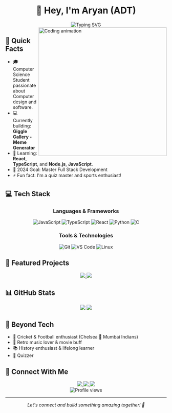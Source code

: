 # <div align="center">👋 Hey, I'm Aryan (ADT)</div>

<div align="center">
  <img src="https://readme-typing-svg.demolab.com?font=Fira+Code&weight=600&size=28&duration=4000&pause=1000&color=6C63FF&center=true&vCenter=true&width=435&lines=Frontend+Developer;Problem+Solver;Full+Stack+Enthusiast" alt="Typing SVG" />
</div>

<img align="right" width="400" src="https://user-images.githubusercontent.com/74038190/229223263-cf2e4b07-2615-4f87-9c38-e37600f8381a.gif" alt="Coding animation">

## 🚀 Quick Facts

- 🎓 Computer Science Student passionate about Computer design and software.
- 💻 Currently building: **Giggle Gallery - Meme Generator**
- 🌱 Learning: **React**, **TypeScript**, and **Node.js**, **JavaScript**.
- 🎯 2024 Goal: Master Full Stack Development
- ⚡ Fun fact: I'm a quiz master and sports enthusiast!

## 💻 Tech Stack

<div align="center">

### Languages & Frameworks
![JavaScript](https://img.shields.io/badge/JavaScript-F7DF1E?style=for-the-badge&logo=javascript&logoColor=black)
![TypeScript](https://img.shields.io/badge/TypeScript-007ACC?style=for-the-badge&logo=typescript&logoColor=white)
![React](https://img.shields.io/badge/React-20232A?style=for-the-badge&logo=react&logoColor=61DAFB)
![Python](https://img.shields.io/badge/Python-3776AB?style=for-the-badge&logo=python&logoColor=white)
![C](https://img.shields.io/badge/C-00599C?style=for-the-badge&logo=c&logoColor=white)

### Tools & Technologies
![Git](https://img.shields.io/badge/Git-F05032?style=for-the-badge&logo=git&logoColor=white)
![VS Code](https://img.shields.io/badge/VS_Code-0078D4?style=for-the-badge&logo=visual%20studio%20code&logoColor=white)
![Linux](https://img.shields.io/badge/Linux-FCC624?style=for-the-badge&logo=linux&logoColor=black)

</div>

## 🌟 Featured Projects

<div align="center">
  <a href="https://github.com/aryandevtyagi10/Cloudy-with-a-Chance-of-Thunder">
    <img src="https://github-readme-stats.vercel.app/api/pin/?username=aryandevtyagi10&repo=giggle-gallery-generator&theme=tokyonight" />
  </a>
  <a href="https://github.com/aryandevtyagi10/GoGreen">
    <img src="https://github-readme-stats.vercel.app/api/pin/?username=aryandevtyagi10&repo=GoGreen&theme=tokyonight" />
  </a>
</div>

## 📊 GitHub Stats

<div align="center">
  <img src="https://github-readme-streak-stats.herokuapp.com/?user=aryandevtyagi10&theme=tokyonight&hide_border=true" />
  <img src="https://github-readme-stats.vercel.app/api?username=aryandevtyagi10&show_icons=true&theme=tokyonight&hide_border=true" />
</div>

## 🎯 Beyond Tech

- 🏏 Cricket & Football enthusiast (Chelsea 💙 Mumbai Indians)
- 🎵 Retro music lover & movie buff
- 📚 History enthusiast & lifelong learner
- 📜 Quizzer 

## 🤝 Connect With Me

<div align="center">
  <a href="mailto:aryandevtyagi2004@gmail.com">
    <img src="https://img.shields.io/badge/Gmail-D14836?style=for-the-badge&logo=gmail&logoColor=white" />
  </a>
  <a href="https://www.linkedin.com/in/aryan-dev-tyagi">
    <img src="https://img.shields.io/badge/LinkedIn-0077B5?style=for-the-badge&logo=linkedin&logoColor=white" />
  </a>
  <a href="https://twitter.com/EleventyOne1111">
    <img src="https://img.shields.io/badge/Twitter-1DA1F2?style=for-the-badge&logo=twitter&logoColor=white" />
  </a>
</div>

<div align="center">
  <img src="https://komarev.com/ghpvc/?username=aryandevtyagi10&style=flat-square&color=blue" alt="Profile views"/>
</div>

---

<div align="center">
  <i>Let's connect and build something amazing together! 🚀</i>
</div>
